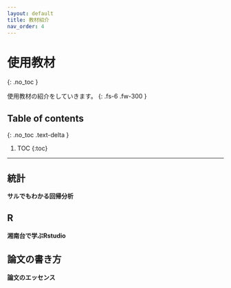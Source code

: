```yaml
---
layout: default
title: 教材紹介
nav_order: 4
---
```


# 使用教材
{: .no_toc }


使用教材の紹介をしていきます。
{: .fs-6 .fw-300 }

## Table of contents
{: .no_toc .text-delta }

1. TOC
{:toc}

---

## 統計

**サルでもわかる回帰分析**

## R

**湘南台で学ぶRstudio**

## 論文の書き方

**論文のエッセンス**